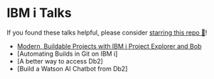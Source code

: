 # IBM i Talks

If you found these talks helpful, please consider [starring this repo 🌟](https://github.com/SanjulaGanepola/ibmi-talks)!

* [Modern, Buildable Projects with IBM i Project Explorer and Bob](./Modern%20Buildable%20Projects%20with%20IBM%20i%20Project%20Explorer%20and%20Bob/Modern-Buildable-Projects-with-IBM-i-Project-Explorer-and-Bob.pdf)
* [Automating Builds in Git on IBM i]
* [A better way to access Db2]
* [Build a Watson AI Chatbot from Db2]